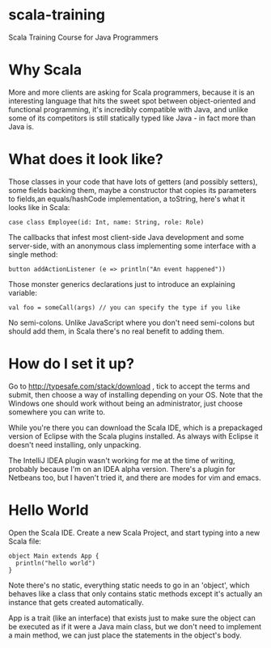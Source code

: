 scala-training
==============

Scala Training Course for Java Programmers

Why Scala
=========

More and more clients are asking for Scala programmers, because it is an interesting language that hits the sweet spot between object-oriented and functional programming, it's incredibly compatible with Java, and unlike some of its competitors is still statically typed like Java - in fact more than Java is.

What does it look like?
=======================

Those classes in your code that have lots of getters (and possibly setters), some fields backing them, maybe a constructor that copies its parameters to fields,an equals/hashCode implementation, a toString, here's what it looks like in Scala:

    case class Employee(id: Int, name: String, role: Role)

The callbacks that infest most client-side Java development and some server-side, with an anonymous class implementing some interface with a single method:

    button addActionListener (e => println("An event happened"))

Those monster generics declarations just to introduce an explaining variable:

    val foo = someCall(args) // you can specify the type if you like

No semi-colons.  Unlike JavaScript where you don't need semi-colons but should add them, in Scala there's no real benefit to adding them.

How do I set it up?
===================

Go to http://typesafe.com/stack/download , tick to accept the terms and submit, then choose a way of installing depending on your OS.  Note that the Windows one should work without being an administrator, just choose somewhere you can write to.

While you're there you can download the Scala IDE, which is a prepackaged version of Eclipse with the Scala plugins installed.  As always with Eclipse it doesn't need installing, only unpacking.

The IntelliJ IDEA plugin wasn't working for me at the time of writing, probably because I'm on an IDEA alpha version.  There's a plugin for Netbeans too, but I haven't tried it, and there are modes for vim and emacs.

Hello World
===========

Open the Scala IDE.  Create a new Scala Project, and start typing into a new Scala file:

    object Main extends App {
      println("hello world")
    }

Note there's no static, everything static needs to go in an 'object', which behaves like a class that only contains static methods except it's actually an instance that gets created automatically.

App is a trait (like an interface) that exists just to make sure the object can be executed as if it were a Java main class, but we don't need to implement a main method, we can just place the statements in the object's body.
